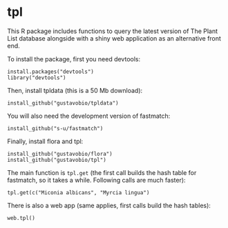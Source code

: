 tpl
===

This R package includes functions to query the latest version of The Plant List database alongside with a shiny web application as an alternative front end.

To install the package, first you need devtools:

```
install.packages("devtools")
library("devtools")
```

Then, install tpldata (this is a 50 Mb download):

```
install_github("gustavobio/tpldata")
```

You will also need the development version of fastmatch:

```
install_github("s-u/fastmatch")
```

Finally, install flora and tpl:

```
install_github("gustavobio/flora")
install_github("gustavobio/tpl")
```

The main function is `tpl.get` (the first call builds the hash table for fastmatch, so it takes a while. Following calls are much faster):

```
tpl.get(c("Miconia albicans", "Myrcia lingua")
```

There is also a web app (same applies, first calls build the hash tables):

```
web.tpl()
```
